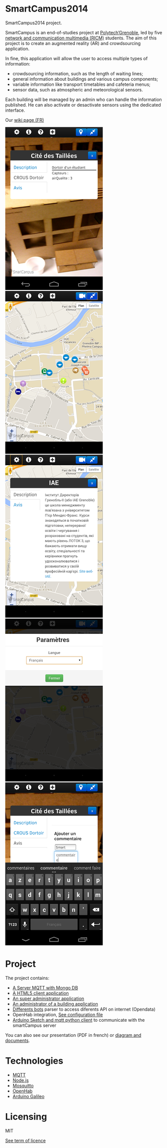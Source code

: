 SmartCampus2014
===============


SmartCampus2014 project.

SmartCampus is an end-of-studies project at [Polytech’Grenoble](http://www.polytech-grenoble.fr/), led by five [network and communication multimedia (RICM)](http://www.polytech-grenoble.fr/ricm.html) students. The aim of this project is to create an augmented reality (AR) and crowdsourcing application. 

In fine, this application will allow the user to access multiple types of information:
* crowdsourcing information, such as the length of waiting lines;
* general information about buildings and various campus components;
* variable information like transport timetables and cafeteria menus;
* sensor data, such as atmospheric and meteorological sensors.

Each building will be managed by an admin who can handle the information published. He can also activate or desactivate sensors using the dedicated interface.

Our [wiki page (FR)](http://air.imag.fr/index.php/SmartCampus2014)

![alt tag](documents/img/previewReality.png)
![alt tag](documents/img/previewMap.png)
![alt tag](documents/img/previewIAE.png)
![alt tag](documents/img/previewParam.png)
![alt tag](documents/img/previewComment.png)

Project
========

The project contains:
* [A Server MQTT with Mongo DB](ServeurMqtt)
* [A HTML5 client application](ServeurMqtt/views/client)
* [An super administrator application](super_admin_app)
* [An administrator of a building application](ServeurMqtt/views/admin/admin)
* [Differents bots](Bots/) parser to access diferents API on internet (Opendata)
* OpenHab integration, [See configuration file](openhabConfigurationFile) 
* [Arduino Sketch and mqtt python client](Arduino) to communicate with the smartCampus server

You can also see our presentation (PDF in french) or [diagram and documents](documents).

Technologies
=============

* [MQTT](http://mqtt.org/)
* [Node.js](http://nodejs.org/)
* [Mosquitto](http://mosquitto.org/)
* [OpenHab](https://github.com/openhab)
* [Arduino Galileo](http://arduino.cc/en/ArduinoCertified/IntelGalileo)

Licensing
===========

MIT

[See term of licence](LICENSE)
